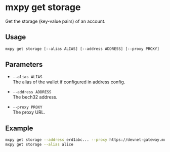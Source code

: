 # mxpy get storage

Get the storage (key-value pairs) of an account.

## Usage

```bash
mxpy get storage [--alias ALIAS] [--address ADDRESS] [--proxy PROXY]
```

## Parameters

- `--alias ALIAS`  
  The alias of the wallet if configured in address config.

- `--address ADDRESS`  
  The bech32 address.

- `--proxy PROXY`  
  The proxy URL.

## Example

```bash
mxpy get storage --address erd1abc... --proxy https://devnet-gateway.multiversx.com
mxpy get storage --alias alice
